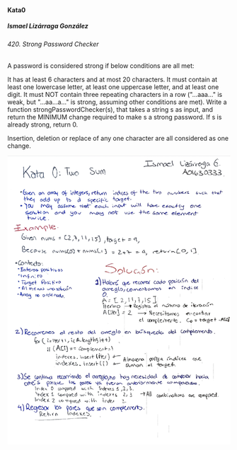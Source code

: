 #### Kata0
##### Ismael Lizárraga González

###### 420. Strong Password Checker
A password is considered strong if below conditions are all met:

It has at least 6 characters and at most 20 characters.
It must contain at least one lowercase letter, at least one uppercase letter, and at least one digit.
It must NOT contain three repeating characters in a row ("...aaa..." is weak, but "...aa...a..." is strong, assuming other conditions are met).
Write a function strongPasswordChecker(s), that takes a string s as input, and return the MINIMUM change required to make s a strong password. If s is already strong, return 0.

Insertion, deletion or replace of any one character are all considered as one change.  

![alt text](https://github.com/IsmaLga/TC3037/blob/master/katas/kata0/000.jpg "Solución")

